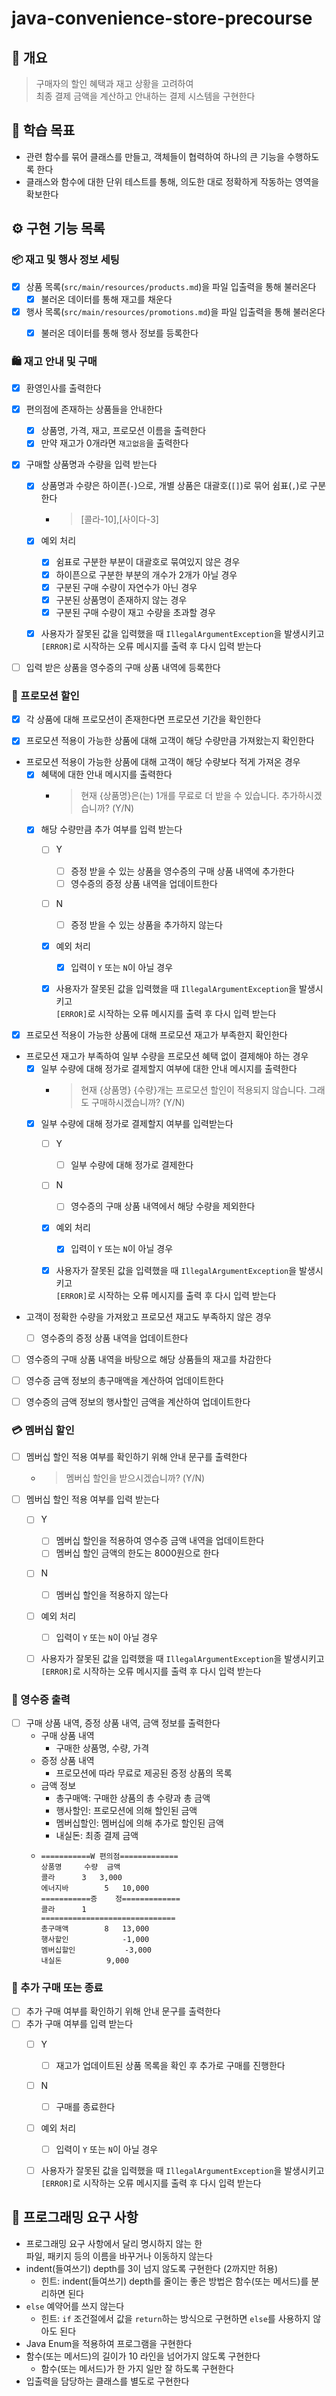 # java-convenience-store-precourse

## 📝 개요
> 구매자의 할인 혜택과 재고 상황을 고려하여<br>
> 최종 결제 금액을 계산하고 안내하는 결제 시스템을 구현한다


## 🎯 학습 목표
- 관련 함수를 묶어 클래스를 만들고, 객체들이 협력하여 하나의 큰 기능을 수행하도록 한다
- 클래스와 함수에 대한 단위 테스트를 통해, 의도한 대로 정확하게 작동하는 영역을 확보한다


## ⚙️ 구현 기능 목록

### 📦 재고 및 행사 정보 세팅

- [x] 상품 목록(`src/main/resources/products.md`)을 파일 입출력을 통해 불러온다
  - [x] 불러온 데이터를 통해 재고를 채운다
- [x] 행사 목록(`src/main/resources/promotions.md`)을 파일 입출력을 통해 불러온다
  - [x] 불러온 데이터를 통해 행사 정보를 등록한다


### 🛍️ 재고 안내 및 구매

- [x] 환영인사를 출력한다

- [x] 편의점에 존재하는 상품들을 안내한다
  - [x] 상품명, 가격, 재고, 프로모션 이름을 출력한다
  - [x] 만약 재고가 0개라면 `재고없음`을 출력한다

- [x] 구매할 상품명과 수량을 입력 받는다
  - [x] 상품명과 수량은 하이픈(`-`)으로, 개별 상품은 대괄호(`[]`)로 묶어 쉼표(`,`)로 구분한다
    - > [콜라-10],[사이다-3]
  - [x] 예외 처리
    - [x] 쉼표로 구분한 부분이 대괄호로 묶여있지 않은 경우
    - [x] 하이픈으로 구분한 부분의 개수가 2개가 아닐 경우
    - [x] 구분된 구매 수량이 자연수가 아닌 경우
    - [x] 구분된 상품명이 존재하지 않는 경우
    - [x] 구분된 구매 수량이 재고 수량을 초과할 경우
  - [x] 사용자가 잘못된 값을 입력했을 때 `IllegalArgumentException`을 발생시키고
  <br>`[ERROR]`로 시작하는 오류 메시지를 출력 후 다시 입력 받는다


- [ ] 입력 받은 상품을 영수증의 구매 상품 내역에 등록한다


### 🎈 프로모션 할인

- [x] 각 상품에 대해 프로모션이 존재한다면 프로모션 기간을 확인한다


- [x] 프로모션 적용이 가능한 상품에 대해 고객이 해당 수량만큼 가져왔는지 확인한다


- 프로모션 적용이 가능한 상품에 대해 고객이 해당 수량보다 적게 가져온 경우
  - [x] 혜택에 대한 안내 메시지를 출력한다
    - > 현재 {상품명}은(는) 1개를 무료로 더 받을 수 있습니다. 추가하시겠습니까? (Y/N)
  - [x] 해당 수량만큼 추가 여부를 입력 받는다
    - [ ] Y
      - [ ] 증정 받을 수 있는 상품을 영수증의 구매 상품 내역에 추가한다
      - [ ] 영수증의 증정 상품 내역을 업데이트한다
    - [ ] N
      - [ ] 증정 받을 수 있는 상품을 추가하지 않는다
    - [x] 예외 처리
      - [x] 입력이 `Y` 또는 `N`이 아닐 경우
    - [x] 사용자가 잘못된 값을 입력했을 때 `IllegalArgumentException`을 발생시키고
      <br>`[ERROR]`로 시작하는 오류 메시지를 출력 후 다시 입력 받는다


- [x] 프로모션 적용이 가능한 상품에 대해 프로모션 재고가 부족한지 확인한다


- 프로모션 재고가 부족하여 일부 수량을 프로모션 혜택 없이 결제해야 하는 경우
  - [x] 일부 수량에 대해 정가로 결제할지 여부에 대한 안내 메시지를 출력한다
    - > 현재 {상품명} {수량}개는 프로모션 할인이 적용되지 않습니다. 그래도 구매하시겠습니까? (Y/N)
  - [x] 일부 수량에 대해 정가로 결제할지 여부를 입력받는다
    - [ ] Y
      - [ ] 일부 수량에 대해 정가로 결제한다
    - [ ] N
      - [ ] 영수증의 구매 상품 내역에서 해당 수량을 제외한다
    - [x] 예외 처리
      - [x] 입력이 `Y` 또는 `N`이 아닐 경우
    - [x] 사용자가 잘못된 값을 입력했을 때 `IllegalArgumentException`을 발생시키고
      <br>`[ERROR]`로 시작하는 오류 메시지를 출력 후 다시 입력 받는다


- 고객이 정확한 수량을 가져왔고 프로모션 재고도 부족하지 않은 경우
  - [ ] 영수증의 증정 상품 내역을 업데이트한다


- [ ] 영수증의 구매 상품 내역을 바탕으로 해당 상품들의 재고를 차감한다
- [ ] 영수증 금액 정보의 총구매액을 계산하여 업데이트한다
- [ ] 영수증의 금액 정보의 행사할인 금액을 계산하여 업데이트한다


### 💳 멤버십 할인

- [ ] 멤버십 할인 적용 여부를 확인하기 위해 안내 문구를 출력한다
  - > 멤버십 할인을 받으시겠습니까? (Y/N)
- [ ] 멤버십 할인 적용 여부를 입력 받는다
  - [ ] Y
    - [ ] 멤버십 할인을 적용하여 영수증 금액 내역을 업데이트한다
    - [ ] 멤버십 할인 금액의 한도는 8000원으로 한다
  - [ ] N
    - [ ] 멤버십 할인을 적용하지 않는다
  - [ ] 예외 처리
    - [ ] 입력이 `Y` 또는 `N`이 아닐 경우
  - [ ] 사용자가 잘못된 값을 입력했을 때 `IllegalArgumentException`을 발생시키고
    <br>`[ERROR]`로 시작하는 오류 메시지를 출력 후 다시 입력 받는다


### 🧾 영수증 출력

- [ ] 구매 상품 내역, 증정 상품 내역, 금액 정보를 출력한다
  - 구매 상품 내역
    - 구매한 상품명, 수량, 가격
  - 증정 상품 내역
    - 프로모션에 따라 무료로 제공된 증정 상품의 목록
  - 금액 정보
    - 총구매액: 구매한 상품의 총 수량과 총 금액
    - 행사할인: 프로모션에 의해 할인된 금액
    - 멤버십할인: 멤버십에 의해 추가로 할인된 금액
    - 내실돈: 최종 결제 금액
  - ```
    ===========W 편의점=============
    상품명		수량	금액
    콜라		3 	3,000
    에너지바 		5 	10,000
    ===========증	정=============
    콜라		1
    ==============================
    총구매액		8	13,000
    행사할인			-1,000
    멤버십할인			-3,000
    내실돈			 9,000
    ```


### 🛒 추가 구매 또는 종료

- [ ] 추가 구매 여부를 확인하기 위해 안내 문구를 출력한다
- [ ] 추가 구매 여부를 입력 받는다
  - [ ] Y
    - [ ] 재고가 업데이트된 상품 목록을 확인 후 추가로 구매를 진행한다
  - [ ] N
    - [ ] 구매를 종료한다
  - [ ] 예외 처리
    - [ ] 입력이 `Y` 또는 `N`이 아닐 경우
  - [ ] 사용자가 잘못된 값을 입력했을 때 `IllegalArgumentException`을 발생시키고
    <br>`[ERROR]`로 시작하는 오류 메시지를 출력 후 다시 입력 받는다


## 🔎 프로그래밍 요구 사항
- 프로그래밍 요구 사항에서 달리 명시하지 않는 한<br>파일, 패키지 등의 이름을 바꾸거나 이동하지 않는다
- indent(들여쓰기) depth를 3이 넘지 않도록 구현한다 (2까지만 허용)
  - 힌트: indent(들여쓰기) depth를 줄이는 좋은 방법은 함수(또는 메서드)를 분리하면 된다
- `else` 예약어를 쓰지 않는다
  - 힌트: `if` 조건절에서 값을 `return`하는 방식으로 구현하면 `else`를 사용하지 않아도 된다
- Java Enum을 적용하여 프로그램을 구현한다
- 함수(또는 메서드)의 길이가 10 라인을 넘어가지 않도록 구현한다
  - 함수(또는 메서드)가 한 가지 일만 잘 하도록 구현한다
- 입출력을 담당하는 클래스를 별도로 구현한다